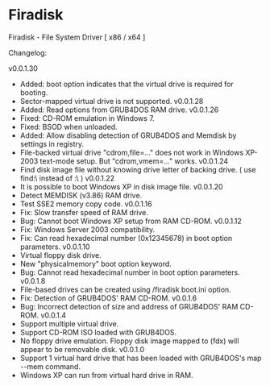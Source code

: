 # Firadisk
Firadisk - File System Driver [ x86 / x64 ]

Changelog:

v0.0.1.30
- Added: boot option indicates that the virtual drive is required for booting.
- Sector-mapped virtual drive is not supported.
v0.0.1.28
- Added: Read options from GRUB4DOS RAM drive.
v0.0.1.26
- Fixed: CD-ROM emulation in Windows 7.
- Fixed: BSOD when unloaded.
- Added: Allow disabling detection of GRUB4DOS and Memdisk by settings in registry.
- File-backed virtual drive "cdrom,file=..." does not work in Windows XP-2003 text-mode setup. But "cdrom,vmem=..." works.
v0.0.1.24
- Find disk image file without knowing drive letter of backing drive. ( use find:\ instead of <drive letter>:\ )
v0.0.1.22
- It is possible to boot Windows XP in disk image file.
v0.0.1.20
- Detect MEMDISK (v3.86) RAM drive.
- Test SSE2 memory copy code.
v0.0.1.16
- Fix: Slow transfer speed of RAM drive.
- Bug: Cannot boot Windows XP setup from RAM CD-ROM.
v0.0.1.12
- Fix: Windows Server 2003 compatibility.
- Fix: Can read hexadecimal number (0x12345678) in boot option parameters.
v0.0.1.10
- Virtual floppy disk drive.
- New "physicalmemory" boot option keyword.
- Bug: Cannot read hexadecimal number in boot option parameters.
v0.0.1.8
- File-based drives can be created using /firadisk boot.ini option.
- Fix: Detection of GRUB4DOS' RAM CD-ROM.
v0.0.1.6
- Bug: Incorrect detection of size and address of GRUB4DOS' RAM CD-ROM.
v0.0.1.4
- Support multiple virtual drive.
- Support CD-ROM ISO loaded with GRUB4DOS.
- No floppy drive emulation. Floppy disk image mapped to (fdx) will appear to be removable disk.
v0.0.1.0
- Support 1 virtual hard drive that has been loaded with GRUB4DOS's map --mem command.
- Windows XP can run from virtual hard drive in RAM.


